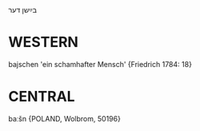בײַשן
דער

WESTERN
========

bajschen 'ein schamhafter Mensch' {Friedrich 1784: 18}

CENTRAL
========

baːšn {POLAND, Wolbrom, 50196}
